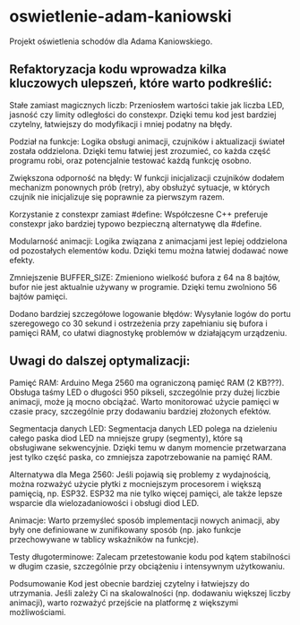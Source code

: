 # oswietlenie-adam-kaniowski
Projekt oświetlenia schodów dla Adama Kaniowskiego. 

## Refaktoryzacja kodu wprowadza kilka kluczowych ulepszeń, które warto podkreślić:

Stałe zamiast magicznych liczb: Przeniosłem wartości takie jak liczba LED, jasność czy limity odległości do constexpr. Dzięki temu kod jest bardziej czytelny, łatwiejszy do modyfikacji i mniej podatny na błędy.

Podział na funkcje: Logika obsługi animacji, czujników i aktualizacji świateł została oddzielona. Dzięki temu łatwiej jest zrozumieć, co każda część programu robi, oraz potencjalnie testować każdą funkcję osobno.

Zwiększona odporność na błędy: W funkcji inicjalizacji czujników dodałem mechanizm ponownych prób (retry), aby obsłużyć sytuacje, w których czujnik nie inicjalizuje się poprawnie za pierwszym razem.

Korzystanie z constexpr zamiast #define: Współczesne C++ preferuje constexpr jako bardziej typowo bezpieczną alternatywę dla #define.

Modularność animacji: Logika związana z animacjami jest lepiej oddzielona od pozostałych elementów kodu. Dzięki temu można łatwiej dodawać nowe efekty.

Zmniejszenie BUFFER_SIZE: Zmieniono wielkość bufora z 64 na 8 bajtów, bufor nie jest aktualnie używany w programie. Dzięki temu zwolniono 56 bajtów pamięci.

Dodano bardziej szczegółowe logowanie błędów: Wysyłanie logów do portu szeregowego co 30 sekund i ostrzeżenia przy zapełnianiu się bufora i pamięci RAM, co ułatwi diagnostykę problemów w działającym urządzeniu.


## Uwagi do dalszej optymalizacji:
Pamięć RAM: Arduino Mega 2560 ma ograniczoną pamięć RAM (2 KB???). Obsługa taśmy LED o długości 950 pikseli, szczególnie przy dużej liczbie animacji, może ją mocno obciążać. Warto monitorować użycie pamięci w czasie pracy, szczególnie przy dodawaniu bardziej złożonych efektów.

Segmentacja danych LED: Segmentacja danych LED polega na dzieleniu całego paska diod LED na mniejsze grupy (segmenty), które są obsługiwane sekwencyjnie. Dzięki temu w danym momencie przetwarzana jest tylko część paska, co zmniejsza zapotrzebowanie na pamięć RAM.

Alternatywa dla Mega 2560: Jeśli pojawią się problemy z wydajnością, można rozważyć użycie płytki z mocniejszym procesorem i większą pamięcią, np. ESP32. ESP32 ma nie tylko więcej pamięci, ale także lepsze wsparcie dla wielozadaniowości i obsługi diod LED.

Animacje: Warto przemyśleć sposób implementacji nowych animacji, aby były one definiowane w zunifikowany sposób (np. jako funkcje przechowywane w tablicy wskaźników na funkcje).

Testy długoterminowe: Zalecam przetestowanie kodu pod kątem stabilności w długim czasie, szczególnie przy obciążeniu i intensywnym użytkowaniu.

Podsumowanie
Kod jest obecnie bardziej czytelny i łatwiejszy do utrzymania. Jeśli zależy Ci na skalowalności (np. dodawaniu większej liczby animacji), warto rozważyć przejście na platformę z większymi możliwościami.
